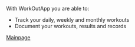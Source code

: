With WorkOutApp you are able to: 

- Track your daily, weekly and monthly workouts
- Document your workouts, results and records

[Mainpage](index.md)
